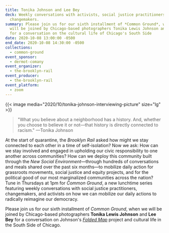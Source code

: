 ```yaml
---
title: Tonika Johnson and Lee Bey
deck: Weekly conversations with activists, social justice practitioners, and
  changemakers.
summary: Please join us for our sixth installment of *Common Ground*, when we
  will be joined by Chicago-based photographers Tonika Lewis Johnson and Lee Bey
  for a conversation on the cultural life of Chicago's South Side
date: 2020-10-08 13:00:00 -0500
end_date: 2020-10-08 14:30:00 -0500
collections:
  - common-ground
event_sponsor:
  - dermot-comany
event_organizer:
  - the-brooklyn-rail
event_producer:
  - the-brooklyn-rail
event_platform:
  - zoom
---
```

{{< image media="2020/10/tonika-johnson-interviewing-picture" size="lg" >}}

> "What you believe about a neighborhood has a history. And, whether you choose to believe it or not—that history is directly connected to racism." —Tonika Johnson

At the start of quarantine, the *Brooklyn Rail* asked how might we stay connected to each other in a time of self-isolation? Now we ask: How can we stay involved and engaged in upholding our civic responsibility to one another across communities? How can we deploy this community built through the *New Social Environment*—through hundreds of conversations and meals shared over the past six months—to mobilize daily action for grassroots movements, social justice and equity projects, and for the political good of our most marginalized communities across the nation? Tune in Thursdays at 1pm for *Common Ground*, a new lunchtime series featuring weekly conversations with social justice practitioners, changemakers, and activists on how we can mobilize our daily actions to radically reimagine our democracy.

Please join us for our sixth installment of *Common Ground*, when we will be joined by Chicago-based photographers **Tonika Lewis Johnson** and **Lee Bey** for a conversation on Johnson's *[Folded Map](https://www.foldedmapproject.com/)* project and cultural life in the South Side of Chicago.